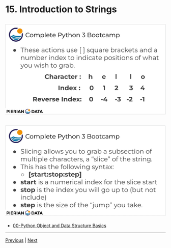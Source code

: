 #  15. Introduction to Strings

![15.0_Introduction-to-Strings.png](../imgs/15.0_Introduction-to-Strings.png)
---
![15.1_Introduction-to-Strings.png](../imgs/15.1_Introduction-to-Strings.png)
---

-   [00-Python Object and Data Structure Basics](https://docs.google.com/presentation/d/1lMiOnSVp1dbTOOLMXJXqDyUJz5-k7n-rVPgQtMj7wcA/edit#slide=id.g2586a91ea0_0_101)





---
[Previous](./14_Variable-Assignments.md) | [Next](./16_Indexing-and-Slicing-with-Strings.md)